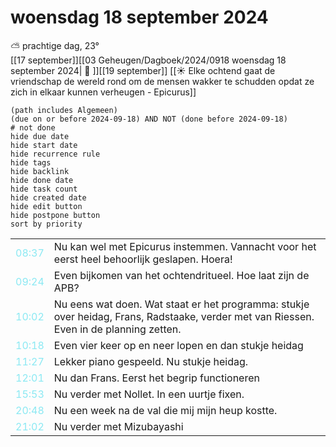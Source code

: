 # woensdag 18 september 2024

⛅ prachtige dag, 23°<br>[[17 september]][[03 Geheugen/Dagboek/2024/0918 woensdag 18 september 2024| 📓 ]][[19 september]]
[[☀️ Elke ochtend gaat de vriendschap de wereld rond om de mensen wakker te schudden opdat ze zich in elkaar kunnen verheugen - Epicurus]]
```tasks
(path includes Algemeen)
(due on or before 2024-09-18) AND NOT (done before 2024-09-18)
# not done
hide due date
hide start date
hide recurrence rule
hide tags
hide backlink
hide done date
hide task count
hide created date
hide edit button
hide postpone button 
sort by priority 
```

|                           |                                                                                                                                         |
| ------------------------- | --------------------------------------------------------------------------------------------------------------------------------------- |
| <font color=#8be9f3>08:37 | Nu kan wel met Epicurus instemmen. Vannacht voor het eerst heel behoorlijk geslapen. Hoera!                                             |
| <font color=#8be9f3>09:24 | Even bijkomen van het ochtendritueel. Hoe laat zijn de APB?                                                                             |
| <font color=#8be9f3>10:02 | Nu eens wat doen. Wat staat er het programma: stukje over heidag, Frans, Radstaake, verder met van Riessen. Even in de planning zetten. |
| <font color=#8be9f3>10:18 | Even vier keer op en neer lopen en dan stukje heidag                                                                                    |
| <font color=#8be9f3>11:27 |  Lekker piano gespeeld. Nu stukje heidag. |
| <font color=#8be9f3>12:01 |  Nu dan Frans. Eerst het begrip functioneren |
| <font color=#8be9f3>15:53 |  Nu verder met Nollet. In een uurtje fixen. |
| <font color=#8be9f3>20:48 |  Nu een week na de val die mij mijn heup kostte. |
| <font color=#8be9f3>21:02 |  Nu verder met  Mizubayashi|